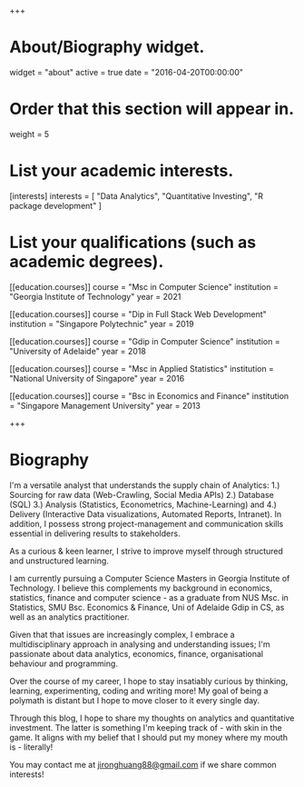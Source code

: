 +++
# About/Biography widget.
widget = "about"
active = true
date = "2016-04-20T00:00:00"

# Order that this section will appear in.
weight = 5

# List your academic interests.
[interests]
  interests = [
    "Data Analytics",
    "Quantitative Investing",
    "R package development"
  ]

# List your qualifications (such as academic degrees).
[[education.courses]]
  course = "Msc in Computer Science"
  institution = "Georgia Institute of Technology"
  year = 2021
  
[[education.courses]]
  course = "Dip in Full Stack Web Development"
  institution = "Singapore Polytechnic"
  year = 2019

[[education.courses]]
  course = "Gdip in Computer Science"
  institution = "University of Adelaide"
  year = 2018

[[education.courses]]
  course = "Msc in Applied Statistics"
  institution = "National University of Singapore"
  year = 2016
  
[[education.courses]]
  course = "Bsc in Economics and Finance"
  institution = "Singapore Management University"
  year = 2013
  
+++

# Biography

I'm a versatile analyst that understands the supply chain of Analytics: 1.) Sourcing for raw data (Web-Crawling, Social Media APIs) 2.) Database (SQL) 3.) Analysis (Statistics, Econometrics, Machine-Learning) and 4.) Delivery (Interactive Data visualizations, Automated Reports, Intranet). In addition, I possess strong project-management and communication skills essential in delivering results to stakeholders. 

As a curious & keen learner, I strive to improve myself through structured and unstructured learning. 

I am currently pursuing a Computer Science Masters in Georgia Institute of Technology. I believe this complements my background in economics, statistics, finance and computer science - as a graduate from NUS Msc. in Statistics, SMU Bsc. Economics & Finance, Uni of Adelaide Gdip in CS, as well as an analytics practitioner. 

Given that that issues are increasingly complex, I embrace a multidisciplinary approach in analysing and understanding issues; I'm passionate about data analytics, economics, finance, organisational behaviour and programming.

Over the course of my career, I hope to stay insatiably curious by thinking, learning, experimenting, coding and writing more! My goal of being a polymath is distant but I hope to move closer to it every single day. 

Through this blog, I hope to share my thoughts on analytics and quantitative investment. The latter is something I'm keeping track of - with skin in the game. It aligns with my belief that I should put my money where my mouth is - literally!

You may contact me at jironghuang88@gmail.com if we share common interests!

